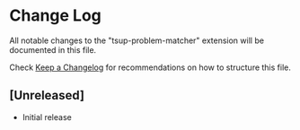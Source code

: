 # Change Log

All notable changes to the "tsup-problem-matcher" extension will be documented in this file.

Check [Keep a Changelog](http://keepachangelog.com/) for recommendations on how to structure this file.

## [Unreleased]

- Initial release